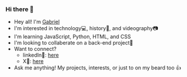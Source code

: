 ### Hi there 👋

- Hey all! I'm [Gabriel](https://github.com/therealgman2016)
- I'm interested in technology💻, history📖, and videography📷
- I'm learning JavaScript, Python, HTML, and CSS
- I'm looking to collaberate on a back-end project🔄
- Want to connect?
    - linkedIn🔗: [here](https://www.linkedin.com/in/gabriel-j-moore-dev/)
    - X🔗: [here](https://twitter.com/therealgman2016)
- Ask me anything! My projects, interests, or just to on my beard too 👍
<!--
**therealgman2016/therealgman2016** is a ✨ _special_ ✨ repository because its `README.md` (this file) appears on your GitHub profile.

Here are some ideas to get you started:

- 🔭 I’m currently working on ...
- 🌱 I’m currently learning ...
- 👯 I’m looking to collaborate on ...
- 🤔 I’m looking for help with ...
- 💬 Ask me about ...
- 📫 How to reach me: ...
- 😄 Pronouns: ...
- ⚡ Fun fact: ...
-->
